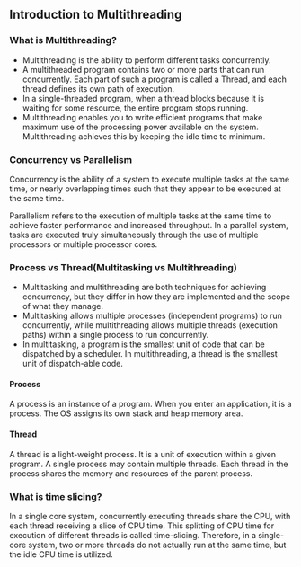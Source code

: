 ## Introduction to Multithreading

### What is Multithreading?
- Multithreading is the ability to perform different tasks concurrently.
- A multithreaded program contains two or more parts that can run concurrently. Each part of such a program is called a Thread, and
each thread defines its own path of execution.
- In a single-threaded program, when a thread blocks because it is waiting for some resource, the entire program stops running.
- Multithreading enables you to write efficient programs that make maximum use of the processing power available on the system. 
Multithreading achieves this by keeping the idle time to minimum.

### Concurrency vs Parallelism

Concurrency is the ability of a system to execute multiple tasks at the same time, or nearly overlapping times such that they appear to be executed at the same time.

Parallelism refers to the execution of multiple tasks at the same time to achieve faster performance and increased throughput. In a parallel system, tasks are executed truly simultaneously
through the use of multiple processors or multiple processor cores.

### Process vs Thread(Multitasking vs Multithreading)

- Multitasking and multithreading are both techniques for achieving concurrency, but they differ in how they are implemented and the scope of what they manage. 
- Multitasking allows multiple processes (independent programs) to run concurrently, while multithreading allows multiple threads (execution paths) within a single process to run concurrently.
- In multitasking, a program is the smallest unit of code that can be dispatched by a scheduler. In multithreading, a thread is the smallest unit of dispatch-able code.

#### Process
A process is an instance of a program. When you enter an application, it is a process. The OS assigns its own stack and heap memory area.

#### Thread
A thread is a light-weight process. It is a unit of execution within a given program. A single process may contain multiple threads.
Each thread in the process shares the memory and resources of the parent process.


### What is time slicing?
In a single core system, concurrently executing threads share the CPU, with each thread receiving a slice of CPU time.
This splitting of CPU time for execution of different threads is called time-slicing. 
Therefore, in a single-core system, two or more threads do not actually run at the same time, but the idle CPU time is utilized.





